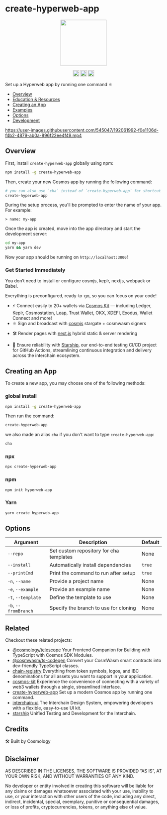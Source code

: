 # create-hyperweb-app

<p align="center" width="100%">
    <img height="148" src="https://github.com/user-attachments/assets/f672f9b8-e59a-4f44-8f51-df3e8d2eaae5" />
</p>

<p align="center" width="100%">
   <a href="https://www.npmjs.com/package/create-hyperweb-app"><img height="20" src="https://img.shields.io/npm/dt/create-hyperweb-app"></a>
   <a href="https://github.com/cosmology-tech/create-hyperweb-app/blob/main/LICENSE"><img height="20" src="https://img.shields.io/badge/license-MIT-blue.svg"></a>
   <a href="https://www.npmjs.com/package/create-hyperweb-app"><img height="20" src="https://img.shields.io/github/package-json/v/cosmology-tech/create-hyperweb-app?filename=packages%2Fcreate-hyperweb-app%2Fpackage.json"></a>
</p>

Set up a Hyperweb app by running one command ⚛️

- [Overview](#overview)
- [Education & Resources](#education--resources)
- [Creating an App](#creating-an-app)
- [Examples](#examples)
- [Options](#options)
- [Development](#development)

https://user-images.githubusercontent.com/545047/192061992-f0e1106d-f4b2-4879-ab0a-896f22ee4f49.mp4


## Overview

First, install `create-hyperweb-app` globally using npm:

```sh
npm install -g create-hyperweb-app
```

Then, create your new Cosmos app by running the following command:

```sh
# you can also use `cha` instead of `create-hyperweb-app` for shortcut ;)
create-hyperweb-app
```

During the setup process, you'll be prompted to enter the name of your app. For example:

```plaintext
> name: my-app
```

Once the app is created, move into the app directory and start the development server:

```sh
cd my-app
yarn && yarn dev
```

Now your app should be running on `http://localhost:3000`!

### Get Started Immediately

You don’t need to install or configure cosmjs, keplr, nextjs, webpack or Babel.

Everything is preconfigured, ready-to-go, so you can focus on your code!

- ⚡️ Connect easily to 20+ wallets via [Cosmos Kit](https://github.com/cosmology-tech/cosmos-kit) — including Ledger, Keplr, Cosmostation, Leap, Trust Wallet, OKX, XDEFI, Exodus, Wallet Connect and more!
- ⚛️ Sign and broadcast with [cosmjs](https://github.com/cosmos/cosmjs) stargate + cosmwasm signers
<!-- - 🎨 Build awesome UI with [Interchain UI](https://cosmology.zone/products/interchain-ui) and [Explore Components](https://cosmology.zone/components) -->
- 🛠 Render pages with [next.js](https://nextjs.org/) hybrid static & server rendering
<!-- - 📝 Leverage [chain-registry](https://github.com/cosmology-tech/chain-registry) for Chain and Asset info for all Cosmos chains -->
- 🚀 Ensure reliability with [Starship](https://github.com/cosmology-tech/starship), our end-to-end testing CI/CD project for GitHub Actions, streamlining continuous integration and delivery across the interchain ecosystem.

<!-- ## Education & Resources

🎥 [Checkout our videos](https://cosmology.zone/learn) to learn to learn more about `create-hyperweb-app` and tooling for building frontends in the Cosmos!

Checkout [cosmos-kit](https://github.com/cosmology-tech/cosmos-kit) for more docs as well as [cosmos-kit/react](https://github.com/cosmology-tech/cosmos-kit/tree/main/packages/react#signing-clients) for getting cosmjs stargate and cosmjs signers. -->

## Creating an App

To create a new app, you may choose one of the following methods:

### global install

```sh
npm install -g create-hyperweb-app
```

Then run the command:

```sh
create-hyperweb-app
```

we also made an alias `cha` if you don't want to type `create-hyperweb-app`:

```sh
cha
```

### npx

```sh
npx create-hyperweb-app
```

### npm

```sh
npm init hyperweb-app
```

### Yarn

```sh
yarn create hyperweb-app
```

## Options

| Argument             | Description                                    | Default    |
|----------------------|------------------------------------------------|------------|
| `--repo`             | Set custom repository for cha templates        | None       |
| `--install`          | Automatically install dependencies             | `true`     |
| `--printCmd`         | Print the command to run after setup           | `true`     |
| `-n`, `--name`       | Provide a project name                         | None       |
| `-e`, `--example`    | Provide an example name                        | None       |
| `-t`, `--template`   | Define the template to use                     | None       |
| `-b`, `--fromBranch` | Specify the branch to use for cloning          | None       |


## Related

Checkout these related projects:

- [@cosmology/telescope](https://github.com/cosmology-tech/telescope) Your Frontend Companion for Building with TypeScript with Cosmos SDK Modules.
- [@cosmwasm/ts-codegen](https://github.com/CosmWasm/ts-codegen) Convert your CosmWasm smart contracts into dev-friendly TypeScript classes.
- [chain-registry](https://github.com/cosmology-tech/chain-registry) Everything from token symbols, logos, and IBC denominations for all assets you want to support in your application.
- [cosmos-kit](https://github.com/cosmology-tech/cosmos-kit) Experience the convenience of connecting with a variety of web3 wallets through a single, streamlined interface.
- [create-hyperweb-app](https://github.com/cosmology-tech/create-hyperweb-app) Set up a modern Cosmos app by running one command.
- [interchain-ui](https://github.com/cosmology-tech/interchain-ui) The Interchain Design System, empowering developers with a flexible, easy-to-use UI kit.
- [starship](https://github.com/cosmology-tech/starship) Unified Testing and Development for the Interchain.

## Credits

🛠 Built by Cosmology

## Disclaimer

AS DESCRIBED IN THE LICENSES, THE SOFTWARE IS PROVIDED “AS IS”, AT YOUR OWN RISK, AND WITHOUT WARRANTIES OF ANY KIND.

No developer or entity involved in creating this software will be liable for any claims or damages whatsoever associated with your use, inability to use, or your interaction with other users of the code, including any direct, indirect, incidental, special, exemplary, punitive or consequential damages, or loss of profits, cryptocurrencies, tokens, or anything else of value.
